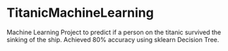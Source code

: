 # TitanicMachineLearning
Machine Learning Project to predict if a person on the titanic survived the sinking of the ship. Achieved 80% accuracy using sklearn Decision Tree.
